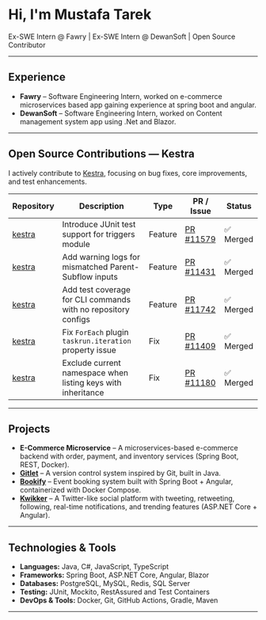 #  Hi, I'm Mustafa Tarek

Ex-SWE Intern @ Fawry | Ex-SWE Intern @ DewanSoft | Open Source Contributor 

---

##  Experience
- **Fawry** – Software Engineering Intern, worked on e-commerce microservices based app gaining experience at spring boot and angular.  
- **DewanSoft** – Software Engineering Intern, worked on Content management system app using .Net and Blazor.  

---

##  Open Source Contributions — Kestra
I actively contribute to [Kestra](https://github.com/kestra-io/kestra), focusing on bug fixes, core improvements, and test enhancements.

| Repository | Description | Type | PR / Issue | Status |
|------------|-------------|------|------------|--------|
| [kestra](https://github.com/kestra-io/kestra) | Introduce JUnit test support for triggers module | Feature | [PR #11579](https://github.com/kestra-io/kestra/pull/11579) | ✅ Merged |
| [kestra](https://github.com/kestra-io/kestra) | Add warning logs for mismatched Parent-Subflow inputs | Feature | [PR #11431](https://github.com/kestra-io/kestra/pull/11431) | ✅ Merged |
| [kestra](https://github.com/kestra-io/kestra) | Add test coverage for CLI commands with no repository configs | Feature | [PR #11742](https://github.com/kestra-io/kestra/pull/11742) | ✅ Merged |
| [kestra](https://github.com/kestra-io/kestra) | Fix `ForEach` plugin `taskrun.iteration` property issue | Fix | [PR #11409](https://github.com/kestra-io/kestra/pull/11409) | ✅ Merged |
| [kestra](https://github.com/kestra-io/kestra) | Exclude current namespace when listing keys with inheritance | Fix | [PR #11180](https://github.com/kestra-io/kestra/pull/11180) | ✅ Merged |


---

##  Projects
- **E-Commerce Microservice** – A microservices-based e-commerce backend with order, payment, and inventory services (Spring Boot, REST, Docker).
- **[Gitlet](https://github.com/MTarek165/Gitlet)** – A version control system inspired by Git, built in Java.
- **[Bookify](https://github.com/MTarek165/Bookify)** – Event booking system built with Spring Boot + Angular, containerized with Docker Compose.  
- **[Kwikker](https://github.com/MTarek165/Kwikker)** – A Twitter-like social platform with tweeting, retweeting, following, real-time notifications, and trending features (ASP.NET Core + Angular).  

---

##  Technologies & Tools
- **Languages:** Java, C#, JavaScript, TypeScript  
- **Frameworks:** Spring Boot, ASP.NET Core, Angular, Blazor  
- **Databases:** PostgreSQL, MySQL, Redis, SQL Server
- **Testing:** JUnit, Mockito, RestAssured and Test Containers
- **DevOps & Tools:** Docker, Git, GitHub Actions, Gradle, Maven  

---
